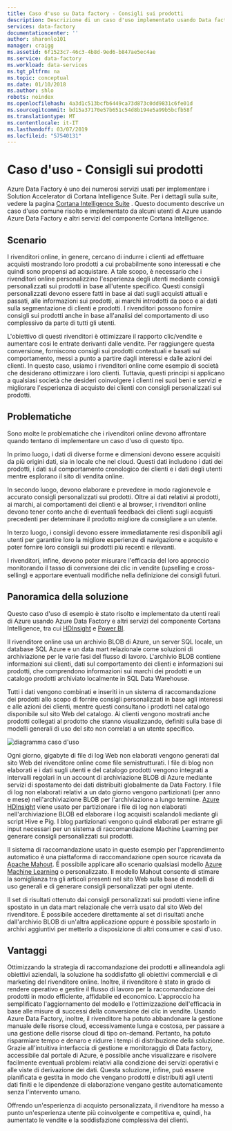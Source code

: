 ```yaml
---
title: Caso d'uso su Data factory - Consigli sui prodotti
description: Descrizione di un caso d'uso implementato usando Data factory di Azure e altri servizi.
services: data-factory
documentationcenter: ''
author: sharonlo101
manager: craigg
ms.assetid: 6f1523c7-46c3-4b8d-9ed6-b847ae5ec4ae
ms.service: data-factory
ms.workload: data-services
ms.tgt_pltfrm: na
ms.topic: conceptual
ms.date: 01/10/2018
ms.author: shlo
robots: noindex
ms.openlocfilehash: 4a3d1c513bcfb6449ca73d873c0dd9831c6fe01d
ms.sourcegitcommit: bd15a37170e57b651c54d8b194e5a99b5bcfb58f
ms.translationtype: MT
ms.contentlocale: it-IT
ms.lasthandoff: 03/07/2019
ms.locfileid: "57540131"
---
```

# <a name="use-case---product-recommendations"></a>Caso d'uso - Consigli sui prodotti
Azure Data Factory è uno dei numerosi servizi usati per implementare i Solution Accelerator di Cortana Intelligence Suite.  Per i dettagli sulla suite, vedere la pagina [Cortana Intelligence Suite](https://www.microsoft.com/cortanaanalytics) . Questo documento descrive un caso d'uso comune risolto e implementato da alcuni utenti di Azure usando Azure Data Factory e altri servizi del componente Cortana Intelligence.

## <a name="scenario"></a>Scenario
I rivenditori online, in genere, cercano di indurre i clienti ad effettuare acquisti mostrando loro prodotti a cui probabilmente sono interessati e che quindi sono propensi ad acquistare. A tale scopo, è necessario che i rivenditori online personalizzino l'esperienza degli utenti mediante consigli personalizzati sui prodotti in base all'utente specifico. Questi consigli personalizzati devono essere fatti in base ai dati sugli acquisti attuali e passati, alle informazioni sui prodotti, ai marchi introdotti da poco e ai dati sulla segmentazione di clienti e prodotti.  I rivenditori possono fornire consigli sui prodotti anche in base all'analisi del comportamento di uso complessivo da parte di tutti gli utenti.

L'obiettivo di questi rivenditori è ottimizzare il rapporto clic/vendite e aumentare così le entrate derivanti dalle vendite.  Per raggiungere questa conversione, forniscono consigli sui prodotti contestuali e basati sul comportamento, messi a punto a partire dagli interessi e dalle azioni dei clienti. In questo caso, usiamo i rivenditori online come esempio di società che desiderano ottimizzare i loro clienti. Tuttavia, questi principi si applicano a qualsiasi società che desideri coinvolgere i clienti nei suoi beni e servizi e migliorare l'esperienza di acquisto dei clienti con consigli personalizzati sui prodotti.

## <a name="challenges"></a>Problematiche
Sono molte le problematiche che i rivenditori online devono affrontare quando tentano di implementare un caso d'uso di questo tipo. 

In primo luogo, i dati di diverse forme e dimensioni devono essere acquisiti da più origini dati, sia in locale che nel cloud. Questi dati includono i dati dei prodotti, i dati sul comportamento cronologico dei clienti e i dati degli utenti mentre esplorano il sito di vendita online. 

In secondo luogo, devono elaborare e prevedere in modo ragionevole e accurato consigli personalizzati sui prodotti. Oltre ai dati relativi ai prodotti, ai marchi, ai comportamenti dei clienti e al browser, i rivenditori online devono tener conto anche di eventuali feedback dei clienti sugli acquisti precedenti per determinare il prodotto migliore da consigliare a un utente. 

In terzo luogo, i consigli devono essere immediatamente resi disponibili agli utenti per garantire loro la migliore esperienze di navigazione e acquisto e poter fornire loro consigli sui prodotti più recenti e rilevanti. 

I rivenditori, infine, devono poter misurare l'efficacia del loro approccio monitorando il tasso di conversione dei clic in vendite (upselling e cross-selling) e apportare eventuali modifiche nella definizione dei consigli futuri.

## <a name="solution-overview"></a>Panoramica della soluzione
Questo caso d'uso di esempio è stato risolto e implementato da utenti reali di Azure usando Azure Data Factory e altri servizi del componente Cortana Intelligence, tra cui [HDInsight](https://azure.microsoft.com/services/hdinsight/) e [Power BI](https://powerbi.microsoft.com/).

Il rivenditore online usa un archivio BLOB di Azure, un server SQL locale, un database SQL Azure e un data mart relazionale come soluzioni di archiviazione per le varie fasi del flusso di lavoro.  L'archivio BLOB contiene informazioni sui clienti, dati sul comportamento dei clienti e informazioni sui prodotti, che comprendono informazioni sui marchi dei prodotti e un catalogo prodotti archiviato localmente in SQL Data Warehouse. 

Tutti i dati vengono combinati e inseriti in un sistema di raccomandazione dei prodotti allo scopo di fornire consigli personalizzati in base agli interessi e alle azioni dei clienti, mentre questi consultano i prodotti nel catalogo disponibile sul sito Web del catalogo. Ai clienti vengono mostrati anche prodotti collegati al prodotto che stanno visualizzando, definiti sulla base di modelli generali di uso del sito non correlati a un utente specifico.

![diagramma caso d'uso](./media/data-factory-product-reco-usecase/diagram-1.png)

Ogni giorno, gigabyte di file di log Web non elaborati vengono generati dal sito Web del rivenditore online come file semistrutturati. I file di blog non elaborati e i dati sugli utenti e del catalogo prodotti vengono integrati a intervalli regolari in un account di archiviazione BLOB di Azure mediante servizi di spostamento dei dati distribuiti globalmente da Data Factory. I file di log non elaborati relativi a un dato giorno vengono partizionati (per anno e mese) nell'archiviazione BLOB per l'archiviazione a lungo termine.  [Azure HDInsight](https://azure.microsoft.com/services/hdinsight/) viene usato per partizionare i file di log non elaborati nell'archiviazione BLOB ed elaborare i log acquisiti scalandoli mediante gli script Hive e Pig. I blog partizionati vengono quindi elaborati per estrarre gli input necessari per un sistema di raccomandazione Machine Learning per generare consigli personalizzati sui prodotti.

Il sistema di raccomandazione usato in questo esempio per l'apprendimento automatico è una piattaforma di raccomandazione open source ricavata da [Apache Mahout](https://mahout.apache.org/).  È possibile applicare allo scenario qualsiasi modello [Azure Machine Learning](https://azure.microsoft.com/services/machine-learning/) o personalizzato.  Il modello Mahout consente di stimare la somiglianza tra gli articoli presenti nel sito Web sulla base di modelli di uso generali e di generare consigli personalizzati per ogni utente.

Il set di risultati ottenuto dai consigli personalizzati sui prodotti viene infine spostato in un data mart relazionale che verrà usato dal sito Web del rivenditore.  È possibile accedere direttamente al set di risultati anche dall'archivio BLOB di un'altra applicazione oppure è possibile spostarlo in archivi aggiuntivi per metterlo a disposizione di altri consumer e casi d'uso.

## <a name="benefits"></a>Vantaggi
Ottimizzando la strategia di raccomandazione dei prodotti e allineandola agli obiettivi aziendali, la soluzione ha soddisfatto gli obiettivi commerciali e di marketing del rivenditore online. Inoltre, il rivenditore è stato in grado di rendere operativo e gestire il flusso di lavoro per la raccomandazione dei prodotti in modo efficiente, affidabile ed economico. L'approccio ha semplificato l'aggiornamento del modello e l'ottimizzazione dell'efficacia in base alle misure di successi della conversione dei clic in vendite. Usando Azure Data Factory, inoltre, il rivenditore ha potuto abbandonare la gestione manuale delle risorse cloud, eccessivamente lunga e costosa, per passare a una gestione delle risorse cloud di tipo on-demand. Pertanto, ha potuto risparmiare tempo e denaro e ridurre i tempi di distribuzione della soluzione. Grazie all'intuitiva interfaccia di gestione e monitoraggio di Data factory, accessibile dal portale di Azure, è possibile anche visualizzare e risolvere facilmente eventuali problemi relativi alla condizione dei servizi operativi e alle viste di derivazione dei dati. Questa soluzione, infine, può essere pianificata e gestita in modo che vengano prodotti e distribuiti agli utenti dati finiti e le dipendenze di elaborazione vengano gestite automaticamente senza l'intervento umano.

Offrendo un'esperienza di acquisto personalizzata, il rivenditore ha messo a punto un'esperienza utente più coinvolgente e competitiva e, quindi, ha aumentato le vendite e la soddisfazione complessiva dei clienti.

